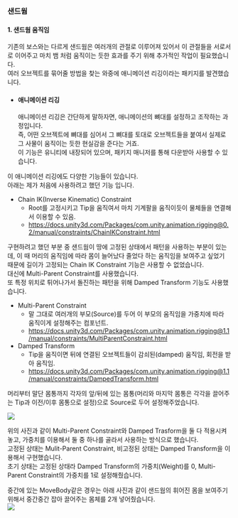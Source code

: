 ### 샌드웜

#### 1. 샌드웜 움직임    
기존의 보스와는 다르게 샌드웜은 여러개의 관절로 이루어져 있어서 이 관절들을 서로서로 이어주고 마치 뱀 처럼 움직이는 듯한 효과를 주기 위해 추가적인 작업이 필요했습니다.    
여러 오브젝트를 묶어줄 방법을 찾는 와중에 애니메이션 리깅이라는 패키지를 발견했습니다.    


- #### 애니메이션 리깅    
  애니메이션 리깅은 간단하게 말하자면, 애니메이션의 뼈대를 설정하고 조작하는 과정입니다.    
  즉, 어떤 오브젝트에 뼈대를 심어서 그 뼈대를 토대로 오브젝트들을 붙여서 실제로 그 사물이 움직이는 듯한 현실감을 준다는 거죠.    
  이 기능은 유니티에 내장되어 있으며, 패키지 매니저를 통해 다운받아 사용할 수 있습니다.

이 애니메이션 리깅에도 다양한 기능들이 있습니다.    
아래는 제가 처음에 사용하려고 했던 기능 입니다.    

- Chain IK(Inverse Kinematic) Constraint
  - Root를 고정시키고 Tip을 움직여서 마치 기계팔을 움직이듯이 물체들을 연결해서 이용할 수 있음.
  - https://docs.unity3d.com/Packages/com.unity.animation.rigging@0.2/manual/constraints/ChainIKConstraint.html

구현하려고 했던 부분 중 샌드웜이 땅에 고정된 상태에서 패턴을 사용하는 부분이 있는데, 이 때 머리의 움직임에 따라 몸이 늘어났다 줄었다 하는 움직임을 보여주고 싶었기 때문에 길이가 고정되는 Chain IK Constraint 기능은 사용할 수 없었습니다.    
대신에 Multi-Parent Constraint를 사용했습니다.    
또 특정 위치로 튀어나가서 돌진하는 패턴을 위해 Damped Transform 기능도 사용했습니다.    

 - Multi-Parent Constraint
   - 말 그대로 여러개의 부모(Source)를 두어 이 부모의 움직임을 가중치에 따라 움직이게 설정해주는 컴포넌트.
   - https://docs.unity3d.com/Packages/com.unity.animation.rigging@1.1/manual/constraints/MultiParentConstraint.html
 - Damped Transform
   - Tip을 움직이면 뒤에 연결된 오브젝트들이 감쇠된(damped) 움직임, 회전을 받아 움직임.
   - https://docs.unity3d.com/Packages/com.unity.animation.rigging@1.1/manual/constraints/DampedTransform.html
  
머리부터 말단 몸통까지 각자의 앞/뒤에 있는 몸통(머리와 마지막 몸통은 각각을 끌어주는 Tip과 이전/이후 몸통으로 설정)으로 Source로 두어 설정해주었습니다.    

<img src="https://github.com/user-attachments/assets/bbbae2ea-4a85-4d63-a6d4-63e0f39bf85b" />    


위의 사진과 같이 Multi-Parent Constraint와 Damped Trasform을 둘 다 적용시켜놓고, 가중치를 이용해서 둘 중 하나를 골라서 사용하는 방식으로 했습니다.    
고정된 상태는 Mulit-Parent Constraint, 비고정된 상태는 Damped Transform을 이용해서 구현했습니다.    
초기 상태는 고정된 상태라 Damped Transform의 가중치(Weight)를 0, Multi-Parent Constraint의 가중치를 1로 설정해줬습니다.

중간에 있는 MoveBody같은 경우는 아래 사진과 같이 샌드웜의 휘어진 몸을 보여주기 위해서 중간중간 잡아 끌어주는 몸체를 2개 넣어줬습니다.    
<img src="https://github.com/user-attachments/assets/9c42380d-d89f-4570-95b6-a4925ee561e8" />    



  

